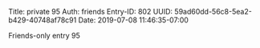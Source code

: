 Title: private 95
Auth: friends
Entry-ID: 802
UUID: 59ad60dd-56c8-5ea2-b429-40748af78c91
Date: 2019-07-08 11:46:35-07:00

Friends-only entry 95
